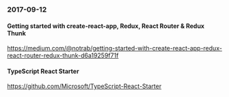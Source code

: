 ### 2017-09-12

#### Getting started with create-react-app, Redux, React Router & Redux Thunk

https://medium.com/@notrab/getting-started-with-create-react-app-redux-react-router-redux-thunk-d6a19259f71f

#### TypeScript React Starter

https://github.com/Microsoft/TypeScript-React-Starter
